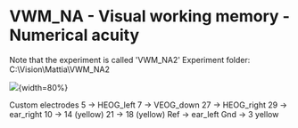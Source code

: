 # VWM_NA - Visual working memory - Numerical acuity
Note that the experiment is called 'VWM_NA2' 
Experiment folder: C:\\Vision\\Mattia\\VWM_NA2

![](montage_vwm){width=80%}

Custom electrodes
5   -> HEOG_left
7   -> VEOG_down
27 -> HEOG_right
29 -> ear_right
10 -> 14 (yellow)
21 -> 18 (yellow)
Ref -> ear_left
Gnd -> 3 yellow
